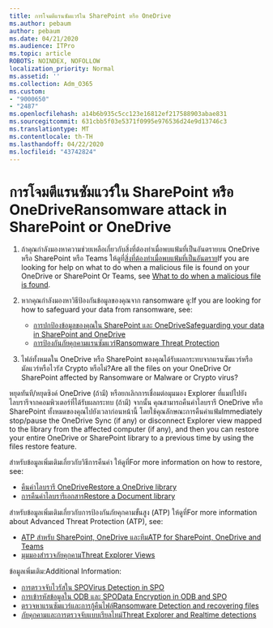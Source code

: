 ```yaml
---
title: การโจมตีแรนซัมแวร์ใน SharePoint หรือ OneDrive
ms.author: pebaum
author: pebaum
ms.date: 04/21/2020
ms.audience: ITPro
ms.topic: article
ROBOTS: NOINDEX, NOFOLLOW
localization_priority: Normal
ms.assetid: ''
ms.collection: Adm_O365
ms.custom:
- "9000650"
- "2487"
ms.openlocfilehash: a14b6b935c5cc123e16812ef217588903abae831
ms.sourcegitcommit: 631cbb5f03e5371f0995e976536d24e9d13746c3
ms.translationtype: MT
ms.contentlocale: th-TH
ms.lasthandoff: 04/22/2020
ms.locfileid: "43742824"
---
```

# <a name="ransomware-attack-in-sharepoint-or-onedrive"></a><span data-ttu-id="7969f-102">การโจมตีแรนซัมแวร์ใน SharePoint หรือ OneDrive</span><span class="sxs-lookup"><span data-stu-id="7969f-102">Ransomware attack in SharePoint or OneDrive</span></span>

1.  <span data-ttu-id="7969f-103">ถ้าคุณกําลังมองหาความช่วยเหลือเกี่ยวกับสิ่งที่ต้องทําเมื่อพบแฟ้มที่เป็นอันตรายบน OneDrive หรือ SharePoint หรือ Teams ให้ดูที่[สิ่งที่ต้องทําเมื่อพบแฟ้มที่เป็นอันตราย](https://support.office.com/en-ie/article/what-to-do-when-a-malicious-file-is-found-in-sharepoint-online-onedrive-or-microsoft-teams-01e902ad-a903-4e0f-b093-1e1ac0c37ad2)</span><span class="sxs-lookup"><span data-stu-id="7969f-103">If you are looking for help on what to do when a malicious file is found on your OneDrive or SharePoint Or Teams, see [What to do when a malicious file is found](https://support.office.com/en-ie/article/what-to-do-when-a-malicious-file-is-found-in-sharepoint-online-onedrive-or-microsoft-teams-01e902ad-a903-4e0f-b093-1e1ac0c37ad2).</span></span>
2. <span data-ttu-id="7969f-104">หากคุณกําลังมองหาวิธีป้องกันข้อมูลของคุณจาก ransomware ดู:</span><span class="sxs-lookup"><span data-stu-id="7969f-104">If you are looking for how to safeguard your data from ransomware, see:</span></span>
    - [<span data-ttu-id="7969f-105">การปกป้องข้อมูลของคุณใน SharePoint และ OneDrive</span><span class="sxs-lookup"><span data-stu-id="7969f-105">Safeguarding your data in SharePoint and OneDrive</span></span>](https://docs.microsoft.com/sharepoint/safeguarding-your-data) 
    - [<span data-ttu-id="7969f-106">การป้องกันภัยคุกคามแรนซัมแวร์</span><span class="sxs-lookup"><span data-stu-id="7969f-106">Ransomware Threat Protection</span></span>](https://docs.microsoft.com/windows/security/threat-protection/intelligence/ransomware-malware)    

3.  <span data-ttu-id="7969f-107">ไฟล์ทั้งหมดใน OneDrive หรือ SharePoint ของคุณได้รับผลกระทบจากแรนซัมแวร์หรือมัลแวร์หรือไวรัส Crypto หรือไม่?</span><span class="sxs-lookup"><span data-stu-id="7969f-107">Are all the files on your OneDrive Or SharePoint affected by Ransomware or Malware or Crypto virus?</span></span> 

<span data-ttu-id="7969f-108">หยุดทันที/หยุดซิงค์ OneDrive (ถ้ามี) หรือยกเลิกการเชื่อมต่อมุมมอง Explorer ที่แมปไปยังไลบรารีจากคอมพิวเตอร์ที่ได้รับผลกระทบ (ถ้ามี) จากนั้น คุณสามารถคืนค่าไลบรารี OneDrive หรือ SharePoint ทั้งหมดของคุณไปยังเวลาก่อนหน้านี้ โดยใช้คุณลักษณะการคืนค่าแฟ้ม</span><span class="sxs-lookup"><span data-stu-id="7969f-108">Immediately stop/pause the OneDrive Sync (if any) or disconnect Explorer view mapped to the library from the affected computer (if any), and then you can restore your entire OneDrive or SharePoint library to a previous time by using the files restore feature.</span></span> 

<span data-ttu-id="7969f-109">สําหรับข้อมูลเพิ่มเติมเกี่ยวกับวิธีการคืนค่า ให้ดูที่</span><span class="sxs-lookup"><span data-stu-id="7969f-109">For more information on how to restore, see:</span></span>

- [<span data-ttu-id="7969f-110">คืนค่าไลบรารี OneDrive</span><span class="sxs-lookup"><span data-stu-id="7969f-110">Restore a OneDrive library</span></span>](https://support.office.com/article/restore-your-onedrive-fa231298-759d-41cf-bcd0-25ac53eb8a150)
- [<span data-ttu-id="7969f-111">การคืนค่าไลบรารีเอกสาร</span><span class="sxs-lookup"><span data-stu-id="7969f-111">Restore a Document library</span></span>](https://support.office.com/article/restore-a-document-library-317791c3-8bd0-4dfd-8254-3ca90883d39a)

<span data-ttu-id="7969f-112">สําหรับข้อมูลเพิ่มเติมเกี่ยวกับการป้องกันภัยคุกคามขั้นสูง (ATP) ให้ดูที่</span><span class="sxs-lookup"><span data-stu-id="7969f-112">For more information about Advanced Threat Protection (ATP), see:</span></span>
- [<span data-ttu-id="7969f-113">ATP สําหรับ SharePoint, OneDrive และทีม</span><span class="sxs-lookup"><span data-stu-id="7969f-113">ATP for SharePoint, OneDrive and Teams</span></span>](https://docs.microsoft.com/office365/securitycompliance/atp-for-spo-odb-and-teams)
- [<span data-ttu-id="7969f-114">มุมมองสํารวจภัยคุกคาม</span><span class="sxs-lookup"><span data-stu-id="7969f-114">Threat Explorer Views</span></span>](https://docs.microsoft.com/office365/securitycompliance/threat-explorer-views)

<span data-ttu-id="7969f-115">ข้อมูลเพิ่มเติม:</span><span class="sxs-lookup"><span data-stu-id="7969f-115">Additional Information:</span></span>

- [<span data-ttu-id="7969f-116">การตรวจจับไวรัสใน SPO</span><span class="sxs-lookup"><span data-stu-id="7969f-116">Virus Detection in SPO</span></span>](https://docs.microsoft.com/office365/securitycompliance/virus-detection-in-spo)</br>
- [<span data-ttu-id="7969f-117">การเข้ารหัสข้อมูลใน ODB และ SPO</span><span class="sxs-lookup"><span data-stu-id="7969f-117">Data Encryption in ODB and SPO</span></span>](https://docs.microsoft.com/office365/securitycompliance/data-encryption-in-odb-and-spo)</br>
- [<span data-ttu-id="7969f-118">ตรวจหาแรนซัมแวร์และการกู้คืนไฟล์</span><span class="sxs-lookup"><span data-stu-id="7969f-118">Ransomware Detection and recovering files</span></span>](https://support.office.com/article/Ransomware-detection-and-recovering-your-files-0d90ec50-6bfd-40f4-acc7-b8c12c73637f)</br>
- [<span data-ttu-id="7969f-119">ภัยคุกคามและการตรวจจับแบบเรียลไทม์</span><span class="sxs-lookup"><span data-stu-id="7969f-119">Threat Explorer and Realtime detections</span></span>](https://docs.microsoft.com/office365/securitycompliance/threat-explorer-views)